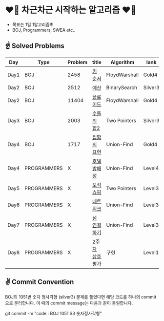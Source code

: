 # ❤️‍🔥 차근차근 시작하는 알고리즘 ❤️‍🔥

- 목표는 1일 1알고리즘!!!
- BOJ, Programmers, SWEA etc..






## ☝ Solved Problems

|Day|Type|Problem|title|Algorithm|lank|
|----|----|----|----|----|----|
|Day1|BOJ|2458|[키 순서](https://www.acmicpc.net/problem/2458)|FloydWarshall|Gold4|
|Day2|BOJ|2512|[예산](https://www.acmicpc.net/problem/2512)|BinarySearch|Silver3|
|Day2|BOJ|11404|[플로이드](https://www.acmicpc.net/problem/11404)|FloydWarshall|Gold4|
|Day3|BOJ|2003|[수들의 합2](https://www.acmicpc.net/problem/2003)|Two Pointers|Silver3|
|Day4|BOJ|1717|[집합의 표현](https://www.acmicpc.net/problem/1717)|Union-Find|Gold4|
|Day4|PROGRAMMERS|X|[호텔방배정](https://programmers.co.kr/learn/courses/30/lessons/64063)|Union-Find|Level4|
|Day5|PROGRAMMERS|X|[보석쇼핑](https://programmers.co.kr/learn/courses/30/lessons/67258)|Two Pointers|Level3|
|Day6|PROGRAMMERS|X|[네트워크](https://programmers.co.kr/learn/courses/30/lessons/43162)|Union-Find|Level3|
|Day7|PROGRAMMERS|X|[섬 연결하기](https://programmers.co.kr/learn/courses/30/lessons/42861)|Union-Find|Level3|
|Day8|PROGRAMMERS|X|[2주차 상호평가](https://programmers.co.kr/learn/courses/30/lessons/83201)|구현|Level1|






## ✌ Commit Convention

BOJ의 1051번 숫자 정사각형 (silver3) 문제를 풀었다면 해당 코드를 하나의 commit으로 분리합니다.
이 때의 commit message는 다음과 같이 통일합니다.

  git commit -m "code : BOJ 1051 S3 숫자정사각형"
